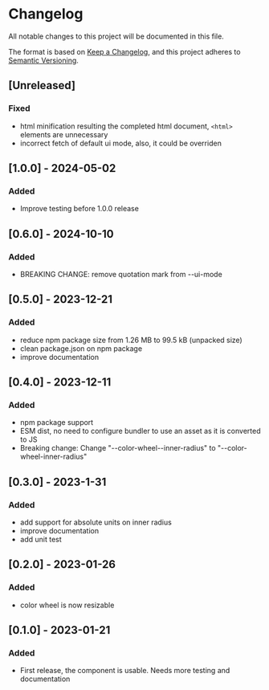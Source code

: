 # Changelog

All notable changes to this project will be documented in this file.

The format is based on [Keep a Changelog](https://keepachangelog.com/en/1.0.0/),
and this project adheres to [Semantic Versioning](https://semver.org/spec/v2.0.0.html).

## [Unreleased] 

### Fixed

- html minification resulting the completed html document, `<html>` elements are unnecessary
- incorrect fetch of default ui mode, also, it could be overriden


## [1.0.0] - 2024-05-02

### Added

- Improve testing before 1.0.0 release

## [0.6.0] - 2024-10-10

### Added

- BREAKING CHANGE: remove quotation mark from --ui-mode

## [0.5.0] - 2023-12-21

### Added

- reduce npm package size from 1.26 MB to 99.5 kB (unpacked size)
- clean package.json on npm package
- improve documentation

## [0.4.0] - 2023-12-11

### Added

- npm package support
- ESM dist, no need to configure bundler to use an asset as it is converted to JS
- Breaking change: Change "--color-wheel--inner-radius" to "--color-wheel-inner-radius"

## [0.3.0] - 2023-1-31

### Added

- add support for absolute units on inner radius
- improve documentation
- add unit test

## [0.2.0] - 2023-01-26

### Added

- color wheel is now resizable


## [0.1.0] - 2023-01-21

### Added

- First release, the component is usable. Needs more testing and documentation


